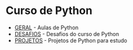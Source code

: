 # Curso de Python

- [GERAL](https://github.com/diogovalmeida/Python-Course/tree/main/GERAL) - Aulas de Python
- [DESAFIOS](.) - Desafios do curso de Python
- [PROJETOS](.) - Projetos de Python para estudo